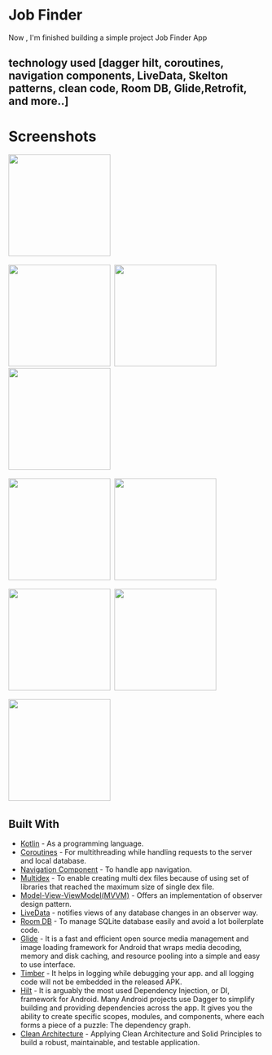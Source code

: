 # Job Finder
Now , I'm finished building a simple project Job Finder App
##  technology used [dagger hilt, coroutines, navigation components, LiveData, Skelton patterns, clean code, Room DB, Glide,Retrofit, and more..]


# Screenshots

<img src="https://user-images.githubusercontent.com/67482991/140739995-90bb70d1-b6e8-46a2-909b-af225f36fb0a.png" width="200">&nbsp;

<img src="https://user-images.githubusercontent.com/67482991/140740046-450b5e6b-96a2-4cd5-ba1c-ed1e25f598ec.png" width="200">&nbsp;
<img src="https://user-images.githubusercontent.com/67482991/140739995-90bb70d1-b6e8-46a2-909b-af225f36fb0a.png" width="200">&nbsp;
<img src="https://user-images.githubusercontent.com/67482991/140740133-ba385cf5-7b97-41e5-8ca0-93f250f27701.png" width="200">&nbsp;

<img src="https://user-images.githubusercontent.com/67482991/140739995-90bb70d1-b6e8-46a2-909b-af225f36fb0a.png" width="200">&nbsp;
<img src="https://user-images.githubusercontent.com/67482991/140739995-90bb70d1-b6e8-46a2-909b-af225f36fb0a.png" width="200">&nbsp;

<img src="https://user-images.githubusercontent.com/67482991/140739995-90bb70d1-b6e8-46a2-909b-af225f36fb0a.png" width="200">&nbsp;
<img src="https://user-images.githubusercontent.com/67482991/140739995-90bb70d1-b6e8-46a2-909b-af225f36fb0a.png" width="200">&nbsp;

<img src="https://user-images.githubusercontent.com/67482991/140739995-90bb70d1-b6e8-46a2-909b-af225f36fb0a.png" width="200">&nbsp;


## Built With

* [Kotlin](https://kotlinlang.org) - As a programming language.
* [Coroutines](https://developer.android.com/kotlin/coroutines) - For multithreading while handling requests to the server and local database.
* [Navigation Component](https://developer.android.com/guide/navigation/navigation-getting-started) - To handle app navigation.
* [Multidex](https://developer.android.com/studio/build/multidex) - To enable creating multi dex files because of using set of libraries that reached the maximum size of single dex file.
* [Model-View-ViewModel(MVVM)](https://developer.android.com/topic/architecture) - Offers an implementation of observer design pattern.
* [LiveData](https://developer.android.com/topic/libraries/architecture/livedata) - notifies views of any database changes in an observer way.
* [Room DB](https://developer.android.com/training/data-storage/room) - To manage SQLite database easily and avoid a lot boilerplate code.
* [Glide](https://github.com/bumptech/glide) - It is a fast and efficient open source media management and image loading framework for Android that wraps media decoding, memory and disk caching, and resource pooling into a simple and easy to use interface.
* [Timber](https://github.com/JakeWharton/timber) - It helps in logging while debugging your app. and all logging code will not be embedded in the released APK.
* [Hilt](https://developer.android.com/training/dependency-injection/hilt-android) - It is arguably the most used Dependency Injection, or DI, framework for Android. Many Android projects use Dagger to simplify building and providing dependencies across the app. It gives you the ability to create specific scopes, modules, and components, where each forms a piece of a puzzle: The dependency graph.
* [Clean Architecture](https://www.raywenderlich.com/3595916-clean-architecture-tutorial-for-android-getting-started) - Applying Clean Architecture and Solid Principles to build a robust, maintainable, and testable application.
